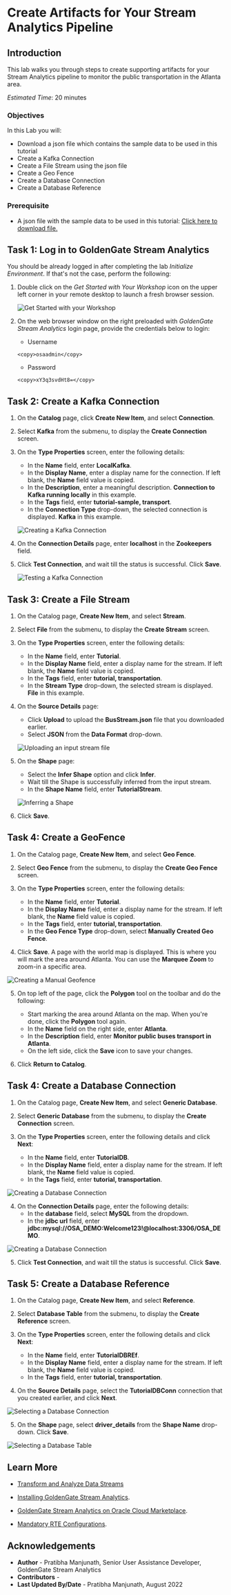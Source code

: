 
# Create Artifacts for Your Stream Analytics Pipeline

## Introduction

This lab walks you through steps to create supporting artifacts for your Stream Analytics pipeline to monitor the public transportation in the Atlanta area.

*Estimated Time*: 20 minutes

### Objectives
In this Lab you will:
- Download a json file which contains the sample data to be used in this tutorial
- Create a Kafka Connection
- Create a File Stream using the json file
- Create a Geo Fence
- Create a Database Connection
- Create a Database Reference

### Prerequisite
- A json file with the sample data to be used in this tutorial:
  [Click here to download file.](./files/BusStream.json?download=1)


## **Task 1:** Log in to GoldenGate Stream Analytics

You should be already logged in after completing the lab *Initialize Environment*. If that's not the case, perform the following:

1. Double click on the *Get Started with Your Workshop* icon on the upper left corner in your remote desktop to launch a fresh browser session.

    ![Get Started with your Workshop](../initialize-environment/images/get-started-icon.png "")

2. On the web browser window on the right preloaded with *GoldenGate Stream Analytics* login page, provide the credentials below to login:

    - Username

    ```
    <copy>osaadmin</copy>
    ```

    - Password

    ```
    <copy>xY3q3svdHt8=</copy>
    ```

## **Task 2:** Create a Kafka Connection

1. On the **Catalog** page, click **Create New Item**, and select **Connection**.

2. Select **Kafka** from the submenu, to display the **Create Connection** screen.

3. On the **Type Properties** screen, enter the following details:
    -  In the **Name** field, enter **LocalKafka**.
    -  In the **Display Name**, enter a display name for the connection. If left blank, the **Name** field value is copied.
    -  In the **Description**, enter a meaningful description. **Connection to Kafka running locally** in this example.
    -  In the **Tags** field, enter **tutorial-sample, transport**.
    -  In the **Connection Type** drop-down, the selected connection is displayed. **Kafka** in this example.

    ![Creating a Kafka Connection](./images/CreateKafkaConn.PNG "")

4. On the **Connection Details** page, enter **localhost** in the **Zookeepers** field.

5. Click **Test Connection**, and wait till the status is successful. Click **Save**.

    ![Testing a Kafka Connection](./images/TestKafkaConn.PNG "")


## **Task 3:** Create a File Stream

1. On the Catalog page, **Create New Item**, and select **Stream**.

2. Select **File** from the submenu, to display the **Create Stream** screen.

3. On the **Type Properties** screen, enter the following details:
    - In the **Name** field, enter **Tutorial**.
    - In the **Display Name** field, enter a display name for the stream. If left blank, the **Name** field value is   copied.
    - In the **Tags** field, enter **tutorial, transportation**.
    - In the **Stream Type** drop-down, the selected stream is displayed. **File** in this example.

4. On the **Source Details** page:
    - Click **Upload** to upload the **BusStream.json** file that you downloaded earlier.
    - Select **JSON** from the **Data Format** drop-down.

    ![Uploading an input stream file](./images/UploadJsonfile.PNG "")

5. On the **Shape** page:
    -  Select the **Infer Shape** option and click **Infer**.
    -  Wait till the Shape is successfully inferred from the input stream.
    -  In the **Shape Name** field, enter **TutorialStream**.

    ![Inferring a Shape](./images/InferShape.PNG "")

6. Click **Save**.

## **Task 4:** Create a GeoFence

1. On the Catalog page, **Create New Item**, and select **Geo Fence**.

2. Select **Geo Fence** from the submenu, to display the **Create Geo Fence** screen.

3. On the **Type Properties** screen, enter the following details:
    - In the **Name** field, enter **Tutorial**.
    - In the **Display Name** field, enter a display name for the stream. If left blank, the **Name** field value is   copied.
    - In the **Tags** field, enter **tutorial, transportation**.
    - In the **Geo Fence Type** drop-down, select **Manually Created Geo Fence**.

4. Click **Save**. A page with the world map is displayed. This is where you will mark the area around Atlanta. You can use the **Marquee Zoom** to zoom-in a specific area.

![Creating a Manual Geofence](./images/CreateGeoFence.PNG "")

5. On top left of the page, click the **Polygon** tool on the toolbar and do the following:
    - Start marking the area around Atlanta on the map. When you're done, click the **Polygon** tool again.
    - In the **Name** field on the right side, enter **Atlanta**.
    - In the **Description** field, enter **Monitor public buses transport in Atlanta**.
    - On the left side, click the **Save** icon to save your changes.

6. Click **Return to Catalog**.

## **Task 4:** Create a Database Connection

1. On the Catalog page, **Create New Item**, and select **Generic Database**.

2. Select **Generic Database** from the submenu, to display the **Create Connection** screen.

3. On the **Type Properties** screen, enter the following details and click **Next**:
    - In the **Name** field, enter **TutorialDB**.
    - In the **Display Name** field, enter a display name for the stream. If left blank, the **Name** field value is   copied.
    - In the **Tags** field, enter **tutorial, transportation**.

![Creating a Database Connection](./images/CreateDBConn.PNG "")


4. On the **Connection Details** page, enter the following details:
    - In the **database** field, select **MySQL** from the dropdown.
    - In the **jdbc url** field, enter **jdbc:mysql://OSA_DEMO:Welcome123!@localhost:3306/OSA_DEMO**.

![Creating a Database Connection](./images/DBConnDetails.PNG "")

5. Click **Test Connection**, and wait till the status is successful. Click **Save**.

## **Task 5:** Create a Database Reference

1. On the Catalog page, **Create New Item**, and select **Reference**.

2. Select **Database Table** from the submenu, to display the **Create Reference** screen.

3. On the **Type Properties** screen, enter the following details and click **Next**:
    - In the **Name** field, enter **TutorialDBREf**.
    - In the **Display Name** field, enter a display name for the stream. If left blank, the **Name** field value is   copied.
    - In the **Tags** field, enter **tutorial, transportation**.

4. On the **Source Details** page, select the **TutorialDBConn** connection that you created earlier, and click **Next**.

![Selecting a Database Connection](./images/DBRefSourceDetails.PNG "")

5. On the **Shape** page, select **driver_details** from the **Shape Name** drop-down. Click **Save**.

![Selecting a Database Table](./images/DBRefShape.PNG "")


## Learn More

* [Transform and Analyze Data Streams](https://docs.oracle.com/en/middleware/fusion-middleware/osa/19.1/using/creating-pipeline-transform-and-analyze-data-streams.html#GUID-9DB9B57A-1095-4557-ACB9-816A696EB121)

* [Installing GoldenGate Stream Analytics](https://docs.oracle.com/en/middleware/fusion-middleware/osa/19.1/install/how-install-goldengate-stream-analytics.html#GUID-13BC895D-6AD1-4398-98E2-B5BE5B14D26B).

* [GoldenGate Stream Analytics on Oracle Cloud Marketplace](https://docs.oracle.com/en/middleware/fusion-middleware/osa/19.1/osamp/getting-started-goldengate-stream-analytics-oci.html#GUID-B488861E-1C43-4177-A1F8-40F8E44754AD).

* [Mandatory RTE Configurations](https://docs.oracle.com/en/middleware/fusion-middleware/osa/19.1/using/configuring-runtime-environment.html#GUID-EB33DDFD-7444-434D-8944-059564A453FD).

## Acknowledgements
* **Author** - Pratibha Manjunath, Senior User Assistance Developer, GoldenGate Stream Analytics
* **Contributors** -
* **Last Updated By/Date** - Pratibha Manjunath, August 2022
